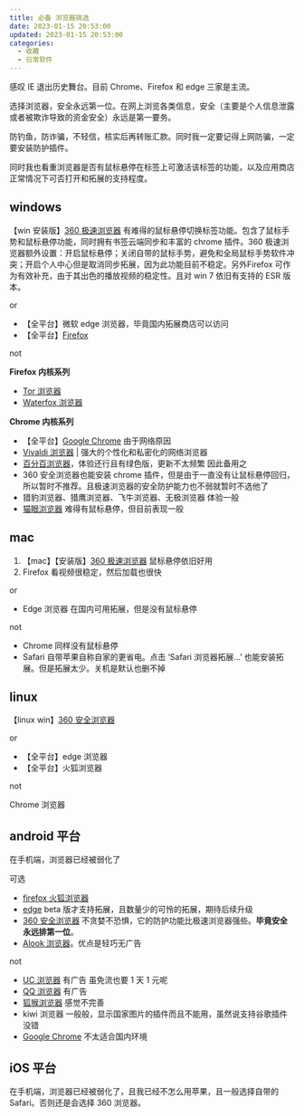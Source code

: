 ```yaml
---
title: 必备 浏览器挑选
date: 2023-01-15 20:53:00
updated: 2023-01-15 20:53:00
categories:
  - 收藏
  - 日常软件
---
```


感叹 IE 退出历史舞台。目前 Chrome、Firefox 和 edge 三家是主流。

选择浏览器，安全永远第一位。在网上浏览各类信息，安全（主要是个人信息泄露或者被欺诈导致的资金安全）永远是第一要务。

防钓鱼，防诈骗，不轻信，核实后再转账汇款。同时我一定要记得上网防骗，一定要安装防护插件。

同时我也看重浏览器是否有鼠标悬停在标签上可激活该标签的功能，以及应用商店正常情况下可否打开和拓展的支持程度。

## windows

【win 安装版】[360 极速浏览器](https://browser.360.cn/ee/) 有难得的鼠标悬停切换标签功能。包含了鼠标手势和鼠标悬停功能，同时拥有书签云端同步和丰富的 chrome 插件。360 极速浏览器额外设置：开启鼠标悬停；关闭自带的鼠标手势，避免和全局鼠标手势软件冲突；开启个人中心但是取消同步拓展，因为此功能目前不稳定。另外Firefox 可作为有效补充，由于其出色的播放视频的稳定性。且对 win 7 依旧有支持的 ESR 版本。

or

* 【全平台】微软 edge 浏览器，毕竟国内拓展商店可以访问
* 【全平台】[Firefox](http://www.firefox.com.cn/)

not

**Firefox 内核系列**

* [Tor 浏览器](https://www.torproject.org/zh-CN/download/)
* [Waterfox 浏览器](https://www.waterfox.net/en-US/download/)

**Chrome 内核系列**

* 【全平台】[Google Chrome](https://www.google.cn/chrome/) 由于网络原因
* [Vivaldi 浏览器](https://vivaldi.com/zh-hans/) | 强大的个性化和私密化的网络浏览器 
* [百分百浏览器](https://www.centbrowser.cn/index.html)，体验还行且有绿色版，更新不太频繁 因此备用之
* 360 安全浏览器也能安装 chrome 插件，但是由于一直没有让鼠标悬停回归，所以暂时不推荐。且极速浏览器的安全防护能力也不弱就暂时不选他了
* 猎豹浏览器、猎鹰浏览器、飞牛浏览器、无极浏览器 体验一般
* [猫眼浏览器](https://www.catsxp.com/zh-hans/) 难得有鼠标悬停，但目前表现一般

## mac

1. 【mac】【安装版】[360 极速浏览器](https://browser.360.cn/ee/mac/index.html) 鼠标悬停依旧好用
2. Firefox 看视频很稳定，然后加载也很快

or

* Edge 浏览器 在国内可用拓展，但是没有鼠标悬停

not

* Chrome 同样没有鼠标悬停
* Safari 自带苹果自称自家的更省电。点击 ‘Safari 浏览器拓展...’ 也能安装拓展。但是拓展太少。关机是默认也删不掉

## linux

【linux win】[360 安全浏览器](https://browser.360.net/gc/index.html?src=se)

or

* 【全平台】edge 浏览器
* 【全平台】火狐浏览器

not

Chrome 浏览器

## android 平台

在手机端，浏览器已经被弱化了

可选

* [firefox 火狐浏览器](https://firefox.en.uptodown.com/android)
* [edge](https://sj.qq.com/appdetail/com.microsoft.emmx) beta 版才支持拓展，且数量少的可怜的拓展，期待后续升级
* [360 安全浏览器](https://sj.qq.com/appdetail/com.qihoo.browser) 不贪婪不恐惧，它的防护功能比极速浏览器强些。**毕竟安全永远排第一位**。
* [Alook 浏览器](https://www.coolapk.com/apk/alook.browser)。优点是轻巧无广告

not

* [UC 浏览器](https://sj.qq.com/appdetail/com.UCMobile) 有广告 虽免流也要 1 天 1 元呢
* [QQ 浏览器](https://sj.qq.com/appdetail/com.tencent.mtt) 有广告
* [狐猴浏览器](https://sj.qq.com/appdetail/com.lemurbrowser.exts) 感觉不完善
* kiwi 浏览器 一般般，显示国家图片的插件而且不能用，虽然说支持谷歌插件没错
* [Google Chrome](https://sj.qq.com/appdetail/com.android.chrome) 不太适合国内环境

## iOS 平台

在手机端，浏览器已经被弱化了，且我已经不怎么用苹果，且一般选择自带的 Safari。否则还是会选择 360 浏览器。
